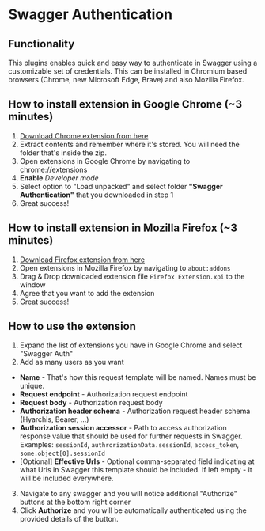 
# Swagger Authentication

## Functionality
This plugins enables quick and easy way to authenticate in Swagger using a customizable set of credentials.
This can be installed in Chromium based browsers (Chrome, new Microsoft Edge, Brave) and also Mozilla Firefox.

## How to install extension in Google Chrome (~3 minutes)
1. [Download Chrome extension from here](https://raw.githubusercontent.com/martis347/swagger-auth/master/Google%20Chrome%20Extension%201.0.1.zip?token=ACN3YR342SPHBIFSKHILZSS7JTPGK)
2. Extract contents and remember where it's stored. You will need the folder that's inside the zip.
3. Open extensions in Google Chrome by navigating to chrome://extensions
4. **Enable** _Developer mode_
5. Select option to "Load unpacked" and select folder **"Swagger Authentication"** that you downloaded in step 1
6. Great success!

## How to install extension in Mozilla Firefox (~3 minutes)
1. [Download Firefox extension from here](https://raw.githubusercontent.com/martis347/swagger-auth/master/Firefox%20Extension%201.0.1.xpi?token=ACN3YR2K2CXA6PMN2GTANT27JTPI2)
2. Open extensions in Mozilla Firefox by navigating to `about:addons`
3. Drag & Drop downloaded extension file `Firefox Extension.xpi` to the window
4. Agree that you want to add the extension
5. Great success!


## How to use the extension
1. Expand the list of extensions you have in Google Chrome and select "Swagger Auth"
2. Add as many users as you want
  - **Name** - That's how this request template will be named. Names must be unique.
  - **Request endpoint** - Authorization request endpoint
  - **Request body** - Authorization request body 
  - **Authorization header schema** - Authorization request header schema (Hyarchis, Bearer, ...)
  - **Authorization session accessor** - Path to access authorization response value that should be used for further requests in Swagger. Examples: `sessionId`, `authrorizationData.sessionId`, `access_token`, `some.object[0].sessionId`
  - [Optional] **Effective Urls** - Optional comma-separated field indicating at what Urls in Swagger this template should be included. If left empty - it will be included everywhere.
3. Navigate to any swagger and you will notice additional "Authorize" buttons at the bottom right corner
4. Click **Authorize** and you will be automatically authenticated using the provided details of the button.
